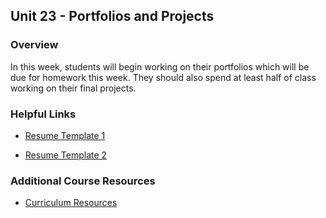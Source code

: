 ## Unit 23 - Portfolios and Projects

### Overview

In this week, students will begin working on their portfolios which will be due for homework this week. They should also spend at least half of class working on their final projects.

### Helpful Links

* [Resume Template 1](https://docs.google.com/document/d/1wjbr8KFnCDmpHTFJLCs1FHYh04loZf7rg0l7US2yTxQ/edit)

* [Resume Template 2](https://docs.google.com/document/d/12JqGMhk-vAp4lhxxBItK1NeJRnXP1xOnzUVHVPiF_eE/edit)

### Additional Course Resources

* [Curriculum Resources](https://github.com/coding-boot-camp/curriculum-resources)

